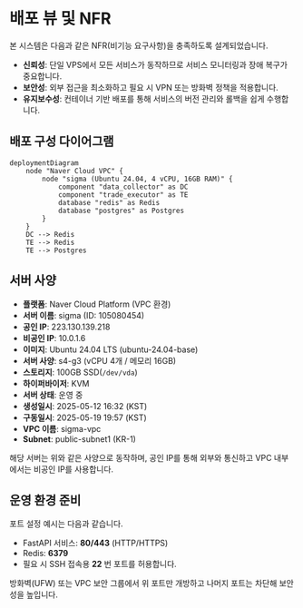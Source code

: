 # 배포 뷰 및 NFR

본 시스템은 다음과 같은 NFR(비기능 요구사항)을 충족하도록 설계되었습니다.

- **신뢰성**: 단일 VPS에서 모든 서비스가 동작하므로 서비스 모니터링과 장애 복구가 중요합니다.
- **보안성**: 외부 접근을 최소화하고 필요 시 VPN 또는 방화벽 정책을 적용합니다.
- **유지보수성**: 컨테이너 기반 배포를 통해 서비스의 버전 관리와 롤백을 쉽게 수행합니다.

## 배포 구성 다이어그램

```mermaid
deploymentDiagram
    node "Naver Cloud VPC" {
        node "sigma (Ubuntu 24.04, 4 vCPU, 16GB RAM)" {
            component "data_collector" as DC
            component "trade_executor" as TE
            database "redis" as Redis
            database "postgres" as Postgres
        }
    }
    DC --> Redis
    TE --> Redis
    TE --> Postgres
```

## 서버 사양

* **플랫폼**: Naver Cloud Platform (VPC 환경)
* **서버 이름**: sigma (ID: 105080454)
* **공인 IP**: 223.130.139.218
* **비공인 IP**: 10.0.1.6
* **이미지**: Ubuntu 24.04 LTS (ubuntu-24.04-base)
* **서버 사양**: s4-g3 (vCPU 4개 / 메모리 16GB)
* **스토리지**: 100GB SSD(`/dev/vda`)
* **하이퍼바이저**: KVM
* **서버 상태**: 운영 중
* **생성일시**: 2025-05-12 16:32 (KST)
* **구동일시**: 2025-05-19 19:57 (KST)
* **VPC 이름**: sigma-vpc
* **Subnet**: public-subnet1 (KR-1)

해당 서버는 위와 같은 사양으로 동작하며, 공인 IP를 통해 외부와 통신하고 VPC 내부에서는 비공인 IP를 사용합니다.

## 운영 환경 준비

포트 설정 예시는 다음과 같습니다.

- FastAPI 서비스: **80/443** (HTTP/HTTPS)
- Redis: **6379**
- 필요 시 SSH 접속용 **22** 번 포트를 허용합니다.

방화벽(UFW) 또는 VPC 보안 그룹에서 위 포트만 개방하고 나머지 포트는 차단해 보안성을 높입니다.
